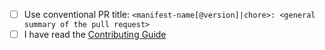 <!-- Provide a general summary of your changes in the title above -->

<!--
  By opening this PR you confirm that you have searched for similar issues/PRs here already.
  Failing to do so will most likely result in closing of this PR without any explanation.
  It is also mandatory to open a relevant issue (either Package Request or Bug Report) for
  discussion with the maintainers, before creating any new PR.
  Read the contributing guide first to save both your and our time.
-->

<!--
Closes #XXXX
or
Relates to #XXXX
-->

- [ ] Use conventional PR title: `<manifest-name[@version]|chore>: <general summary of the pull request>`
- [ ] I have read the [Contributing Guide](https://github.com/ScoopInstaller/.github/blob/main/.github/CONTRIBUTING.md) <!-- where the first check box is documented, in case you don't read. -->
